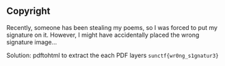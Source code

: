 ## Copyright
Recently, someone has been stealing my poems, so I was forced to put my signature on it. However, I might have accidentally placed the wrong signature image...

Solution: pdftohtml to extract the each PDF layers `sunctf{wr0ng_s1gnatur3}`
